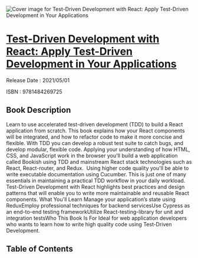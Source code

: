 ![Cover image for Test-Driven Development with React: Apply Test-Driven Development in Your Applications](https://imgdetail.ebookreading.net/cover/cover/202109/EB9781484269725.jpg)

[Test-Driven Development with React: Apply Test-Driven Development in Your Applications](https://ebookreading.net/view/book/Test-Driven+Development+with+React%3A+Apply+Test-Driven+Development+in+Your+Applications-EB9781484269725_1.html "Test-Driven Development with React: Apply Test-Driven Development in Your Applications")
====================================================================================================================

Release Date : 2021/05/01

ISBN : 9781484269725

Book Description
-----------------

Learn to use accelerated test-driven development (TDD) to build a React application from scratch. This book explains how your React components will be integrated, and how to refactor code to make it more concise and flexible.
With TDD you can develop a robust test suite to catch bugs, and develop modular, flexible code. Applying your understanding of how HTML, CSS, and JavaScript work in the browser you'll build a web application called Bookish using TDD and mainstream React stack technologies such as React, React-router, and Redux.&nbsp;
Using higher code quality you'll be able to write executable documentation using Cucumber. This is just one of many essentials in maintaining a practical TDD workflow in your daily workload. Test-Driven Development with React highlights best practices and design patterns that will enable you to write more maintainable and reusable React components.
What You'll Learn
Manage your application’s state using ReduxEmploy professional techniques for backend      servicesUse Cypress as an end-to-end testing frameworkUtilize React-testing-library for unit and      integration testsWho This Book Is For
Ideal for web application developers who wants to learn how to write high quality code using Test-Driven Development.&nbsp;


Table of Contents
-----------------

